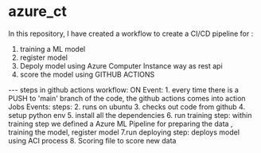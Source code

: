 # azure_ct

In this repository, I  have created a workflow to create a CI/CD pipeline for :
1. training a ML model
2.  register model
3. Depoly model using Azure Computer Instance way as rest api
4. score the model 
using GITHUB ACTIONS

--- steps in github actions workflow:
ON Event: 
    1. every time there is a PUSH to 'main' branch of the code, the github actions comes into action
Jobs Events:
    steps:
    2. runs on ubuntu
    3. checks out code from github
    4. setup python env
    5. install all the dependencies
    6. run training step: within training step we defined a Azure ML Pipeline for preparing the data , training the model,
       register model
    7.run deploying step: deploys model using ACI process
    8. Scoring file to score new data
